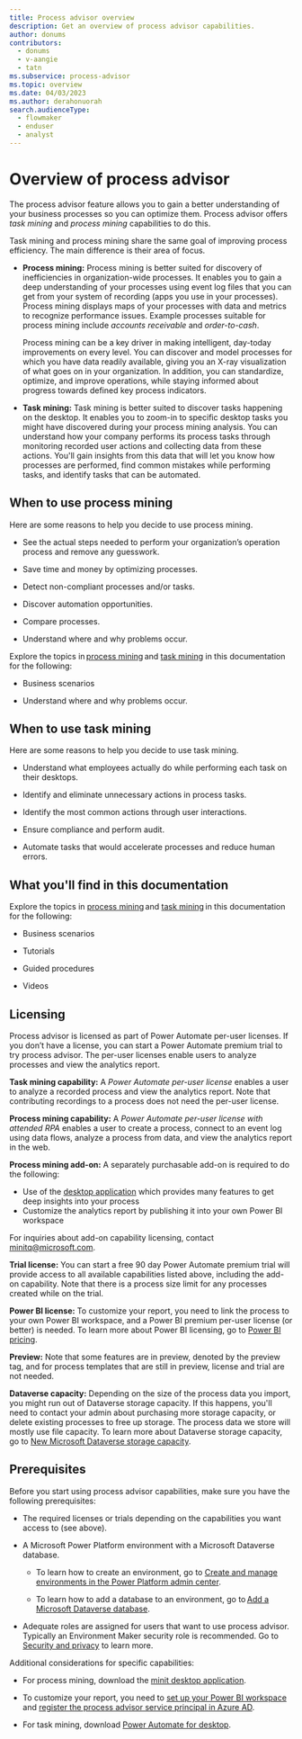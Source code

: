 ```yaml
---
title: Process advisor overview
description: Get an overview of process advisor capabilities.
author: donums
contributors:
  - donums
  - v-aangie  
  - tatn
ms.subservice: process-advisor
ms.topic: overview
ms.date: 04/03/2023
ms.author: derahonuorah
search.audienceType: 
  - flowmaker
  - enduser
  - analyst
---
```


# Overview of process advisor

The process advisor feature allows you to gain a better understanding of your business processes so you can optimize them. Process advisor offers *task mining* and *process mining* capabilities to do this.

Task mining and process mining share the same goal of improving process efficiency. The main difference is their area of focus.

- **Process mining:** Process mining is better suited for discovery of inefficiencies in organization-wide processes. It enables you to gain a deep understanding of your processes using event log files that you can get from your system of recording (apps you use in your processes). Process mining displays maps of your processes with data and metrics to recognize performance issues. Example processes suitable for process mining include *accounts receivable* and *order-to-cash*.

   Process mining can be a key driver in making intelligent, day-today improvements on every level. You can discover and model processes for which you have data readily available, giving you an X-ray visualization of what goes on in your organization. In addition, you can standardize, optimize, and improve operations, while staying informed about progress towards defined key process indicators.

- **Task mining:** Task mining is better suited to discover tasks happening on the desktop. It enables you to zoom-in to specific desktop tasks you might have discovered during your process mining analysis. You can understand how your company performs its process tasks through monitoring recorded user actions and collecting data from these actions. You'll gain insights from this data that will let you know how processes are performed, find common mistakes while performing tasks, and identify tasks that can be automated.

## When to use process mining

Here are some reasons to help you decide to use process mining.

- See the actual steps needed to perform your organization’s operation process and remove any guesswork.

- Save time and money by optimizing processes.

- Detect non-compliant processes and/or tasks.

- Discover automation opportunities.

- Compare processes.

- Understand where and why problems occur.

Explore the topics in [process mining](process-mining-overview.md) and [task mining](task-mining-overview.md) in this documentation for the following:

- Business scenarios

- Understand where and why problems occur.

## When to use task mining

Here are some reasons to help you decide to use task mining.

- Understand what employees actually do while performing each task on their desktops.

- Identify and eliminate unnecessary actions in process tasks.

- Identify the most common actions through user interactions.

- Ensure compliance and perform audit.

- Automate tasks that would accelerate processes and reduce human errors.

## What you'll find in this documentation

Explore the topics in [process mining](process-mining-overview.md) and [task mining](task-mining-overview.md) in this documentation for the following:

- Business scenarios

- Tutorials

- Guided procedures

- Videos

## Licensing

Process advisor is licensed as part of Power Automate per-user licenses. If you don’t have a license, you can start a Power Automate premium trial to try process advisor. The per-user licenses enable users to analyze processes and view the analytics report.

**Task mining capability:** A *Power Automate per-user license* enables a user to analyze a recorded process and view the analytics report. Note that contributing recordings to a process does not need the per-user license.

**Process mining capability:** A *Power Automate per-user license with attended RPA* enables a user to create a process, connect to an event log using data flows, analyze a process from data, and view the analytics report in the web.

**Process mining add-on:** A separately purchasable add-on is required to do the following:
- Use of the [desktop application](minit/minit-desktop-application-overview.md) which provides many features to get deep insights into your process
- Customize the analytics report by publishing it into your own Power BI workspace

For inquiries about add-on capability licensing, contact [minitq@microsoft.com](mailto:minitq@microsoft.com).

**Trial license:** You can start a free 90 day Power Automate premium trial will provide access to all available capabilities listed above, including the add-on capability. Note that there is a process size limit for any processes created while on the trial.

**Power BI license:** To customize your report, you need to link the process to your own Power BI workspace, and a Power BI premium per-user license (or better) is needed. To learn more about Power BI licensing, go to [Power BI pricing](https://powerbi.microsoft.com/en-us/pricing/).

**Preview:** Note that some features are in preview, denoted by the preview tag, and for process templates that are still in preview, license and trial are not needed.

**Dataverse capacity:** Depending on the size of the process data you import, you might run out of Dataverse storage capacity. If this happens, you'll need to contact your admin about purchasing more storage capacity, or delete existing processes to free up storage. The process data we store will mostly use file capacity. To learn more about Dataverse storage capacity, go to [New Microsoft Dataverse storage capacity](/power-platform/admin/capacity-storage).

## Prerequisites

Before you start using process advisor capabilities, make sure you have the following prerequisites:

- The required licenses or trials depending on the capabilities you want access to (see above).

- A Microsoft Power Platform environment with a Microsoft Dataverse database.  

  - To learn how to create an environment, go to [Create and manage environments in the Power Platform admin center](/power-platform/admin/create-environment).  

  - To learn how to add a database to an environment, go to [Add a Microsoft Dataverse database](/power-platform/admin/create-database).  

- Adequate roles are assigned for users that want to use process advisor. Typically an Environment Maker security role is recommended. Go to [Security and privacy](process-advisor-security.md) to learn more.

Additional considerations for specific capabilities:

- For process mining, download the [minit desktop application](minit/how-to-start-with-minit-desktop-application.md).

- To customize your report, you need to [set up your Power BI workspace](process-mining-pbi-workspace.md) and [register the process advisor service principal in Azure AD](process-mining-pbi-workspace.md#install-azure-tools).

- For task mining, download [Power Automate for desktop](desktop-flows/install.md).
